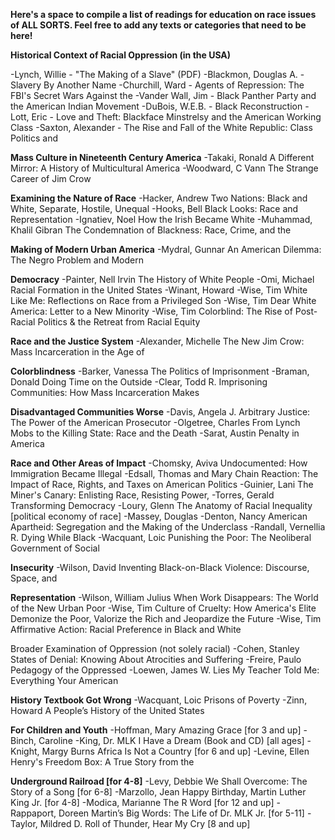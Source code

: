 **Here's a space to compile a list of readings for education on race issues of ALL SORTS. Feel free to add any texts or categories that need to be here!**

**Historical Context of Racial Oppression (in the USA)**

-Lynch, Willie - "The Making of a Slave" (PDF)
-Blackmon, Douglas A. - Slavery By Another Name
-Churchill, Ward - Agents of Repression: The FBI's Secret Wars Against the
-Vander Wall, Jim - Black Panther Party and the American Indian Movement
-DuBois, W.E.B. - Black Reconstruction
-Lott, Eric - Love and Theft: Blackface Minstrelsy and the American Working Class
-Saxton, Alexander - The Rise and Fall of the White Republic: Class Politics and

**Mass Culture in Nineteenth Century America**
-Takaki, Ronald                        A Different Mirror: A History of Multicultural America
-Woodward, C Vann               The Strange Career of Jim Crow
 
**Examining the Nature of Race**
-Hacker, Andrew                     Two Nations: Black and White, Separate, Hostile, Unequal
-Hooks, Bell                             Black Looks: Race and Representation
-Ignatiev, Noel                                     How the Irish Became White
-Muhammad, Khalil Gibran     The Condemnation of Blackness: Race, Crime, and the

**Making of Modern Urban America**
-Mydral, Gunnar                      An American Dilemma: The Negro Problem and Modern

**Democracy**
-Painter, Nell Irvin                   The History of White People
-Omi, Michael                          Racial Formation in the United States
-Winant, Howard
-Wise, Tim                                White Like Me: Reflections on Race from a Privileged Son
-Wise, Tim                                Dear White America: Letter to a New Minority
-Wise, Tim                                Colorblind: The Rise of Post-Racial Politics & the Retreat from Racial Equity
 
**Race and the Justice System**
-Alexander, Michelle                The New Jim Crow: Mass Incarceration in the Age of

**Colorblindness**
-Barker, Vanessa                      The Politics of Imprisonment
-Braman, Donald                      Doing Time on the Outside
-Clear, Todd R.                            Imprisoning Communities: How Mass Incarceration Makes

**Disadvantaged Communities Worse**
-Davis, Angela J.                      Arbitrary Justice: The Power of the American Prosecutor
-Olgetree, Charles                    From Lynch Mobs to the Killing State: Race and the Death
-Sarat, Austin                           Penalty in America
 
**Race and Other Areas of Impact**
-Chomsky, Aviva                     Undocumented: How Immigration Became Illegal
-Edsall, Thomas and Mary       Chain Reaction: The Impact of Race, Rights, and Taxes on American Politics
-Guinier, Lani                           The Miner's Canary: Enlisting Race, Resisting Power, 
-Torres, Gerald                         Transforming Democracy
-Loury, Glenn                           The Anatomy of Racial Inequality [political economy of race]
-Massey, Douglas -Denton, Nancy         American Apartheid: Segregation and the Making of the Underclass
-Randall, Vernellia R.              Dying While Black
-Wacquant, Loic                       Punishing the Poor: The Neoliberal Government of Social

**Insecurity**
-Wilson, David                         Inventing Black-on-Black Violence: Discourse, Space, and

**Representation**
-Wilson, William Julius     When Work Disappears: The World of the New Urban Poor
-Wise, Tim                                Culture of Cruelty: How America's Elite Demonize the Poor, Valorize the Rich and Jeopardize the Future
-Wise, Tim                                Affirmative Action: Racial Preference in Black and White
 
Broader Examination of Oppression (not solely racial)
-Cohen, Stanley                        States of Denial: Knowing About Atrocities and Suffering
-Freire, Paulo                            Pedagogy of the Oppressed
-Loewen, James W.                  Lies My Teacher Told Me: Everything Your American

**History Textbook Got Wrong**
-Wacquant, Loic                       Prisons of Poverty
-Zinn, Howard                         A People’s History of the United States
 
**For Children and Youth**
-Hoffman, Mary                       Amazing Grace [for 3 and up]
-Binch, Caroline
-King, Dr. MLK                       I Have a Dream (Book and CD) [all ages]
-Knight, Margy Burns              Africa Is Not a Country [for 6 and up]
-Levine, Ellen                           Henry's Freedom Box: A True Story from the

**Underground Railroad [for 4-8]**
-Levy, Debbie                          We Shall Overcome: The Story of a Song [for 6-8]
-Marzollo, Jean                         Happy Birthday, Martin Luther King Jr. [for 4-8]
-Modica, Marianne                   The R Word [for 12 and up]
-Rappaport, Doreen                  Martin’s Big Words: The Life of Dr. MLK Jr. [for 5-11]
-Taylor, Mildred D.                  Roll of Thunder, Hear My Cry [8 and up]
